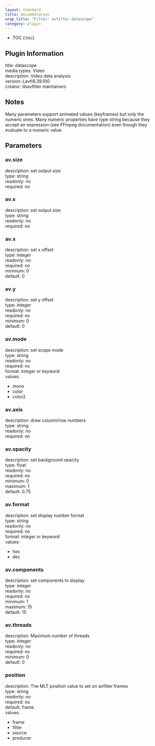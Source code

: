```yaml
---
layout: standard
title: Documentation
wrap_title: "Filter: avfilter.datascope"
category: plugin
---
```

* TOC
{:toc}

## Plugin Information

title: datascope  
media types:
Video  
description: Video data analysis.  
version: Lavfi8.39.100  
creator: libavfilter maintainers  

## Notes

Many parameters support animated values (keyframes) but only the numeric ones. Many numeric properties have type string because they accept an expression (see FFmpeg documentation) even though they evaluate to a numeric value.

## Parameters

### av.size

  
description:
set output size  
type: string  
readonly: no  
required: no  

### av.s

  
description:
set output size  
type: string  
readonly: no  
required: no  

### av.x

  
description:
set x offset  
type: integer  
readonly: no  
required: no  
minimum: 0  
default: 0  

### av.y

  
description:
set y offset  
type: integer  
readonly: no  
required: no  
minimum: 0  
default: 0  

### av.mode

  
description:
set scope mode  
type: string  
readonly: no  
required: no  
format: integer or keyword  
values:  

* mono
* color
* color2

### av.axis

  
description:
draw column/row numbers  
type: string  
readonly: no  
required: no  

### av.opacity

  
description:
set background opacity  
type: float  
readonly: no  
required: no  
minimum: 0  
maximum: 1  
default: 0.75  

### av.format

  
description:
set display number format  
type: string  
readonly: no  
required: no  
format: integer or keyword  
values:  

* hex
* dec

### av.components

  
description:
set components to display  
type: integer  
readonly: no  
required: no  
minimum: 1  
maximum: 15  
default: 15  

### av.threads

  
description:
Maximum number of threads  
type: integer  
readonly: no  
required: no  
minimum: 0  
default: 0  

### position

  
description:
The MLT position value to set on avfilter frames  
type: string  
readonly: no  
required: no  
default: frame  
values:  

* frame
* filter
* source
* producer

